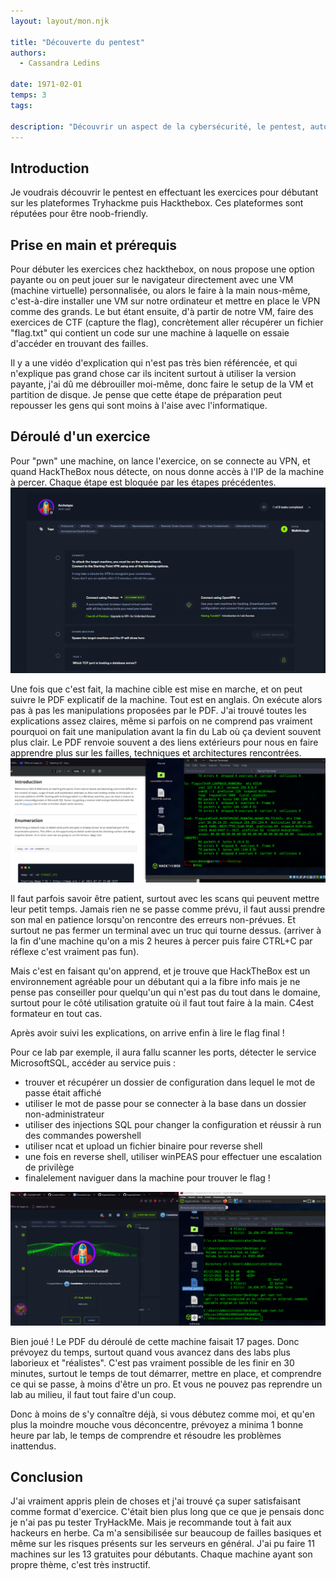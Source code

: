 ```yaml
---
layout: layout/mon.njk

title: "Découverte du pentest"
authors:
  - Cassandra Ledins

date: 1971-02-01
temps: 3
tags:

description: "Découvrir un aspect de la cybersécurité, le pentest, autour d'exercices en ligne variés"
---
```


## Introduction

Je voudrais découvrir le pentest en effectuant les exercices pour débutant sur les plateformes Tryhackme puis Hackthebox. Ces plateformes sont réputées pour être noob-friendly.

## Prise en main et prérequis

Pour débuter les exercices chez hackthebox, on nous propose une option payante ou on peut jouer sur le navigateur directement avec une VM (machine virtuelle) personnalisée, ou alors le faire à la main nous-même, c'est-à-dire installer une VM sur notre ordinateur et mettre en place le VPN comme des grands. Le but étant ensuite, d'à partir de notre VM, faire des exercices de CTF (capture the flag), concrètement aller récupérer un fichier "flag.txt" qui contient un code sur une machine à laquelle on essaie d'accéder en trouvant des failles.

Il y a une vidéo d'explication qui n'est pas très bien référencée, et qui n'explique pas grand chose car ils incitent surtout à utiliser la version payante, j'ai dû me débrouiller moi-même, donc faire le setup de la VM et partition de disque. Je pense que cette étape de préparation peut repousser les gens qui sont moins à l'aise avec l'informatique.

## Déroulé d'un exercice

Pour "pwn" une machine, on lance l'exercice, on se connecte au VPN, et quand HackTheBox nous détecte, on nous donne accès à l'IP de la machine à percer. Chaque étape est bloquée par les étapes précédentes.
![](./Intro.png)

Une fois que c'est fait, la machine cible est mise en marche, et on peut suivre le PDF explicatif de la machine. Tout est en anglais. On exécute alors pas à pas les manipulations proposées par le PDF. J'ai trouvé toutes les explications assez claires, même si parfois on ne comprend pas vraiment pourquoi on fait une manipulation avant la fin du Lab où ça devient souvent plus clair. Le PDF renvoie souvent a des liens extérieurs pour nous en faire apprendre plus sur les failles, techniques et architectures rencontrées.
![](./deroule.png)

Il faut parfois savoir être patient, surtout avec les scans qui peuvent mettre leur petit temps. Jamais rien ne se passe comme prévu, il faut aussi prendre son mal en patience lorsqu'on rencontre des erreurs non-prévues. Et surtout ne pas fermer un terminal avec un truc qui tourne dessus. (arriver à la fin d'une machine qu'on a mis 2 heures à percer puis faire CTRL+C par réflexe c'est vraiment pas fun).

Mais c'est en faisant qu'on apprend, et je trouve que HackTheBox est un environnement agréable pour un débutant qui a la fibre info mais je ne pense pas conseiller pour quelqu'un qui n'est pas du tout dans le domaine, surtout pour le côté utilisation gratuite où il faut tout faire à la main. C4est formateur en tout cas.

Après avoir suivi les explications, on arrive enfin à lire le flag final !

Pour ce lab par exemple, il aura fallu scanner les ports, détecter le service MicrosoftSQL, accéder au service puis :

- trouver et récupérer un dossier de configuration dans lequel le mot de passe était affiché
- utiliser le mot de passe pour se connecter à la base dans un dossier non-administrateur
- utiliser des injections SQL pour changer la configuration et réussir à run des commandes powershell
- utiliser ncat et upload un fichier binaire pour reverse shell
- une fois en reverse shell, utiliser winPEAS pour effectuer une escalation de privilège
- finalelement naviguer dans la machine pour trouver le flag !

![](./final.png)

Bien joué ! Le PDF du déroulé de cette machine faisait 17 pages. Donc prévoyez du temps, surtout quand vous avancez dans des labs plus laborieux et "réalistes". C'est pas vraiment possible de les finir en 30 minutes, surtout le temps de tout démarrer, mettre en place, et comprendre ce qui se passe, à moins d'être un pro. Et vous ne pouvez pas reprendre un lab au milieu, il faut tout faire d'un coup.

Donc à moins de s'y connaître déjà, si vous débutez comme moi, et qu'en plus la moindre mouche vous déconcentre, prévoyez a minima 1 bonne heure par lab, le temps de comprendre et résoudre les problèmes inattendus.

## Conclusion

J'ai vraiment appris plein de choses et j'ai trouvé ça super satisfaisant comme format d'exercice. C'était bien plus long que ce que je pensais donc je n'ai pas pu tester TryHackMe. Mais je recommande tout à fait aux hackeurs en herbe. Ca m'a sensibilisée sur beaucoup de failles basiques et même sur les risques présents sur les serveurs en général. J'ai pu faire 11 machines sur les 13 gratuites pour débutants. Chaque machine ayant son propre thème, c'est très instructif.

